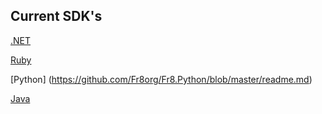 ## Current SDK's

[.NET](/Docs/ForDevelopers/SDK/.NET/Home.md)

[Ruby](https://github.com/Fr8org/Fr8.Ruby/blob/master/README.md)

[Python] (https://github.com/Fr8org/Fr8.Python/blob/master/readme.md)

[Java](https://github.com/Fr8org/Fr8.Java/blob/master/README.md)
